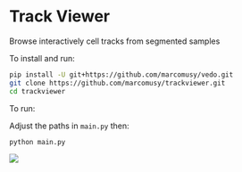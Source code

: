 # Track Viewer

Browse interactively cell tracks from segmented samples

To install and run:
```bash
pip install -U git+https://github.com/marcomusy/vedo.git
git clone https://github.com/marcomusy/trackviewer.git
cd trackviewer
```

To run:

Adjust the paths in `main.py` then:

```bash
python main.py
```

![](https://user-images.githubusercontent.com/32848391/170561122-ce4f0b34-f8f0-4a67-9bcf-1ab3cd852148.png)


